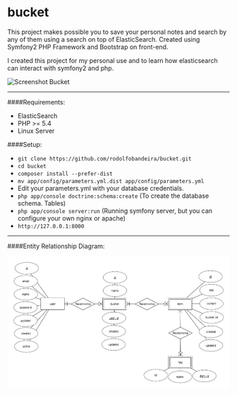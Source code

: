 bucket
======

This project makes possible you to save your personal notes and search by any of them using a search on top of ElasticSearch. Created using Symfony2 PHP Framework and Bootstrap on front-end.

I created this project for my personal use and to learn how elasticsearch can interact with symfony2 and php.

![Screenshot Bucket](https://raw.githubusercontent.com/rodolfobandeira/bucket/master/screenshot.png)

---

####Requirements:
- ElasticSearch
- PHP >= 5.4
- Linux Server

####Setup:

- `git clone https://github.com/rodolfobandeira/bucket.git`
- `cd bucket`
- `composer install --prefer-dist`
- `mv app/config/parameters.yml.dist app/config/parameters.yml`
- Edit your parameters.yml with your database credentials.
- `php app/console doctrine:schema:create` (To create the database schema. Tables)
- `php app/console server:run` (Running symfony server, but you can configure your own nginx or apache)
- `http://127.0.0.1:8000`

---

####Entity Relationship Diagram:

![ER Diagram](er-diagram.png)


